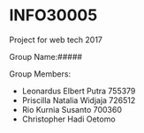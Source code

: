 # INFO30005
Project for web tech 2017

Group Name:#####

Group Members:
- Leonardus Elbert Putra    755379
- Priscilla Natalia Widjaja 726512
- Rio Kurnia Susanto        700360
- Christopher Hadi Oetomo
